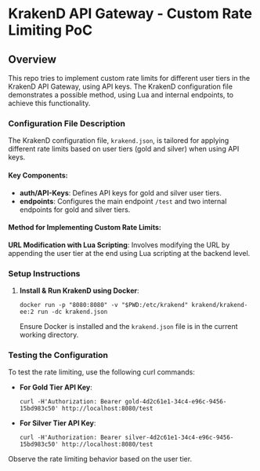 # KrakenD API Gateway - Custom Rate Limiting PoC

## Overview
This repo tries to implement custom rate limits for different user tiers in the KrakenD API Gateway, using API keys. The KrakenD configuration file demonstrates a possible method, using Lua and internal endpoints, to achieve this functionality.

### Configuration File Description
The KrakenD configuration file, `krakend.json`, is tailored for applying different rate limits based on user tiers (gold and silver) when using API keys.

#### Key Components:
- **auth/API-Keys**: Defines API keys for gold and silver user tiers.
- **endpoints**: Configures the main endpoint `/test` and two internal endpoints for gold and silver tiers.

#### Method for Implementing Custom Rate Limits:
**URL Modification with Lua Scripting**: Involves modifying the URL by appending the user tier at the end using Lua scripting at the backend level.

### Setup Instructions
1. **Install & Run KrakenD using Docker**:
   ```shell
   docker run -p "8080:8080" -v "$PWD:/etc/krakend" krakend/krakend-ee:2 run -dc krakend.json
   ```
   Ensure Docker is installed and the `krakend.json` file is in the current working directory.

### Testing the Configuration
To test the rate limiting, use the following curl commands:

- **For Gold Tier API Key**:
  ```shell
  curl -H'Authorization: Bearer gold-4d2c61e1-34c4-e96c-9456-15bd983c50' http://localhost:8080/test
  ```

- **For Silver Tier API Key**:
  ```shell
  curl -H'Authorization: Bearer silver-4d2c61e1-34c4-e96c-9456-15bd983c50' http://localhost:8080/test
  ```

Observe the rate limiting behavior based on the user tier.
